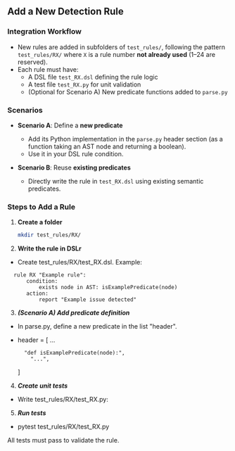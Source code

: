 ## Add a New Detection Rule

### Integration Workflow
- New rules are added in subfolders of `test_rules/`, following the pattern `test_rules/RX/` where `X` is a rule number **not already used** (1–24 are reserved).
- Each rule must have:
  - A DSL file `test_RX.dsl` defining the rule logic
  - A test file `test_RX.py` for unit validation
  - (Optional for Scenario A) New predicate functions added to `parse.py`

### Scenarios
- **Scenario A**: Define a **new predicate**
  - Add its Python implementation in the `parse.py` header section (as a function taking an AST node and returning a boolean).
  - Use it in your DSL rule condition.

- **Scenario B**: Reuse **existing predicates**
  - Directly write the rule in `test_RX.dsl` using existing semantic predicates.

### Steps to Add a Rule
1. **Create a folder**
   ```bash
   mkdir test_rules/RX/

2. **Write the rule in DSLr**

- Create test_rules/RX/test_RX.dsl. Example:

```
  rule RX "Example rule":
      condition:
          exists node in AST: isExamplePredicate(node)
      action:
          report "Example issue detected"
```
3. ***(Scenario A) Add predicate definition***

- In parse.py, define a new predicate in the list "header". 


- header = [
    ...
  
        "def isExamplePredicate(node):",
          "...",
  ]

4. ***Create unit tests***
- Write test_rules/RX/test_RX.py:

5. ***Run tests***
- pytest test_rules/RX/test_RX.py

All tests must pass to validate the rule.



